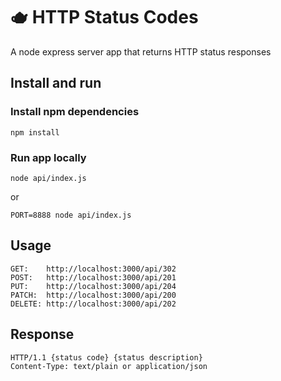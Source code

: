 # 🫖 HTTP Status Codes

A node express server app that returns HTTP status responses

## Install and run

### Install npm dependencies

```
npm install
```

### Run app locally

```
node api/index.js
```

or

```
PORT=8888 node api/index.js
```

## Usage

```
GET:    http://localhost:3000/api/302
POST:   http://localhost:3000/api/201
PUT:    http://localhost:3000/api/204
PATCH:  http://localhost:3000/api/200
DELETE: http://localhost:3000/api/202
```

## Response

```
HTTP/1.1 {status code} {status description}
Content-Type: text/plain or application/json
```